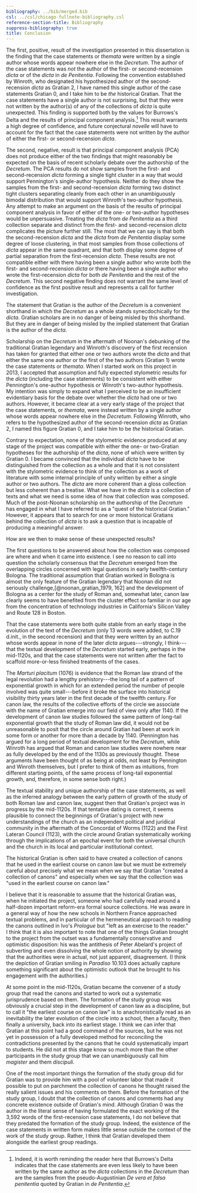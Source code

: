```yaml
---
bibliography: ../bib/merged.bib
csl: ../csl/chicago-fullnote-bibliography.csl
reference-section-title: Bibliography
suppress-bibliography: true
title: Conclusion
---
```

The first, positive, result of the investigation presented in this
dissertation is the finding that the case statements or *themata*
were written by a single author whose words appear nowhere else in
the *Decretum*. The author of the case statements was *not* the
author of the first- or second-recension *dicta* or of the *dicta*
in *de Penitentia*. Following the convention established by Winroth,
who designated his hypothesized author of the second-recension
*dicta* as Gratian 2, I have named this single author of the case
statements Gratian 0, and I take him to be *the* historical Gratian.
That the case statements have a single author is not surprising,
but that they were not written by the author(s) of any of the
collections of *dicta* is quite unexpected. This finding is supported
both by the values for Burrows's Delta and the results of principal
component analysis.[^1] This result warrants a high degree of
confidence, and future conjectural *novelle* will have to account
for the fact that the case statements were not written by the author
of either the first- or second-recension *dicta*.

[^1]: Indeed, it is worth reminding the reader here that Burrows's
Delta indicates that the case statements are even less likely to
have been written by the same author as the *dicta* collections in
the *Decretum* than are the samples from the pseudo-Augustinian *De
vera et falsa penitentia* quoted by Gratian in *de Penitentia*.

The second, negative, result is that principal component analysis
(PCA) does not produce either of the two findings that might
reasonably be expected on the basis of recent scholarly debate over
the authorship of the *Decretum*. The PCA results do not show samples
from the first- and second-recension *dicta* forming a single tight
cluster in a way that would support Pennington's single-author
hypothesis. Neither do they show the samples from the first- and
second-recension *dicta* forming two distinct tight clusters
separating cleanly from each other in an unambiguously bimodal
distribution that would support Winroth's two-author hypothesis.
Any attempt to make an argument on the basis of the results of
principal component analysis in favor of either of the one- or
two-author hypotheses would be unpersuasive. Treating the *dicta*
from *de Penitentia* as a third collection separate and distinct
from the first- and second-recension *dicta* complicates the picture
further still. The most that we can say is that both the second-recension
*dicta* and the *dicta* from *de Penitentia* display some degree
of loose clustering, in that most samples from those collections
of *dicta* appear in the same quadrant, and that both display some
degree of partial separation from the first-recension *dicta*. These
results are not compatible either with there having been a single
author who wrote both the first- and second-recension *dicta* or
there having been a single author who wrote the first-recension
*dicta* for both *de Penitentia* and the rest of the *Decretum*.
This second negative finding does not warrant the same level of
confidence as the first positive result and represents a call for
further investigation.

The statement that Gratian is the author of the *Decretum* is a
convenient shorthand in which the *Decretum* as a whole stands
synecdochically for the *dicta*. Gratian scholars are in no danger
of being misled by this shorthand. But they are in danger of being
misled by the implied statement that Gratian is the author of the
*dicta*.

Scholarship on the *Decretum* in the aftermath of Noonan's debunking
of the traditional Gratian legendary and Winroth's discovery of the
first recension has taken for granted that either one or two authors
wrote the *dicta* and that either the same one author or the first
of the two authors (Gratian 1) wrote the case statements or *themata*.
When I started work on this project in 2013, I accepted that
assumption and fully expected stylometric results for the *dicta*
(including the case statements) to be consistent with either
Pennington's one-author hypothesis or Winroth's two-author hypothesis.
My intention was simply to expand what I perceived to be an
insufficient evidentiary basis for the debate over whether the
*dicta* had one or two authors. However, it became clear at a very
early stage of the project that the case statements, or *themata*,
were instead written by a single author whose words appear nowhere
else in the *Decretum*. Following Winroth, who refers to the
hypothesized author of the second-recension *dicta* as Gratian 2,
I named this figure Gratian 0, and I take him to be *the* historical
Gratian.

Contrary to expectation, none of the stylometric evidence produced
at any stage of the project was compatible with either the one- or
two-Gratian hypotheses for the authorship of the *dicta*, none of
which were written by Gratian 0. I became convinced that the
individual *dicta* have to be distinguished from the collection as
a whole and that it is not consistent with the stylometric evidence
to think of the collection as a work of literature with some internal
principle of unity written by either a single author or two authors.
The *dicta* are more coherent than a gloss collection but less
coherent than a treatise. What we have in the *dicta* is a collection
of texts and what we need is some idea of how that collection was
composed. Much of the post-Noonan scholarship on the authorship of
the *Decretum* has engaged in what I have referred to as a "quest
of the historical Gratian." However, it appears that to search for
one or more historical Gratians behind the collection of *dicta*
is to ask a question that is incapable of producing a meaningful
answer.

How are we then to make sense of these unexpected results?

The first questions to be answered about how the collection was
composed are where and when it came into existence. I see no reason
to call into question the scholarly consensus that the *Decretum*
emerged from the overlapping circles concerned with legal questions
in early twelfth-century Bologna. The traditional assumption that
Gratian worked in Bologna is almost the only feature of the Gratian
legendary that Noonan did not seriously challenge,[@noonan_gratian_1979,
162] and the development of Bologna as a center for the study of
Roman and, somewhat later, canon law clearly seems to have benefited
from the cluster effect so familiar in our age from the concentration
of technology industries in California's Silicon Valley and Route
128 in Boston.

That the case statements were both quite stable from an early stage
in the evolution of the text of the *Decretum* (only 13 words were
added, to C.19 d.init., in the second recension) and that they were
written by an author whose words appear in none of the later *dicta*
argues---strongly, I think---that the textual development of the
*Decretum* started early, perhaps in the mid-1120s, and that the
case statements were not written after the fact to scaffold
more-or-less finished treatments of the cases.

The *Marturi placitum* (1076) is evidence that the Roman law strand
of the legal revolution had a lengthy prehistory---the long tail
of a pattern of exponential growth in which for an extended period
the number of people involved was quite small---before it broke the
surface into historical visibility thirty years later in the first
decade of the twelfth century. For canon law, the results of the
collective efforts of the circle we associate with the name of
Gratian emerge into our field of view only after 1140. If the
development of canon law studies followed the same pattern of
long-tail exponential growth that the study of Roman law did, it
would not be unreasonable to posit that the circle around Gratian
had been at work in some form or another for more than a decade by
1140. (Pennington has argued for a long period of textual development
for the *Decretum*, while Winroth has argued that Roman and canon
law studies were nowhere near as fully developed by the end of the
1130s as previously thought. These arguments have been thought of
as being at odds, not least by Pennington and Winroth themselves,
but I prefer to think of them as intuitions, from different starting
points, of the same process of long-tail exponential growth, and,
therefore, in some sense both right.)

The textual stability and unique authorship of the case statements,
as well as the inferred analogy between the early pattern of growth
of the study of both Roman law and canon law, suggest then that
Gratian's project was in progress by the mid-1120s. If that tentative
dating is correct, it seems plausible to connect the beginnings of
Gratian's project with new understandings of the church as an
independent political and juridical community in the aftermath of
the Concordat of Worms (1122) and the First Lateran Council (1123),
with the circle around Gratian systematically working through the
implications of an epochal event for both the universal church and
the church in its local and particular institutional context.

<!--

The *dicta* display some locality of reference, i.e., a given
*dictum* is likely to discuss the same or a similar issue, and
presumably to have the same author, as the *dicta* immediately
before and after it.

  -->

The historical Gratian is often said to have created a collection
of canons that he used in the earliest course on canon law <!-- and
may also have written a few of the comments that are now part of
the collection of *dicta* --> but we must be extremely careful about
precisely what we mean when we say that Gratian "created a collection
of canons" and especially when we say that the collection was "used
in the earliest course on canon law."

I believe that it is reasonable to assume that the historical Gratian
was, when he initiated the project, someone who had carefully read
around a half-dozen important reform-era formal source collections.
He was aware in a general way of how the new schools in Northern
France approached textual problems, and in particular of the
hermeneutical approach to reading the canons outlined in Ivo's
*Prologue* but "left as an exercise to the reader." I think that
it is also important to note that one of the things Gratian brought
to the project from the outset was a fundamentally conservative and
optimistic disposition: his was the antithesis of Peter Abelard's
project of subverting and even dissolving the whole notion of
authority by showing that the authorities were in actual, not just
apparent, disagreement. (I think the depiction of Gratian smiling
in *Paradiso* 10.103 <!-- and in the 18th century engraving that
Winroth has popularized on the internet --> does actually capture
something significant about the optimistic outlook that he brought
to his engagement with the authorities.)

At some point in the mid-1120s, Gratian became the convener of a
study group that read the canons and started to work out a systematic
jurisprudence based on them. The formation of the study group was
obviously a crucial step in the development of canon law as a
discipline, but to call it "the earliest course on canon law" is
to anachronistically read as an inevitability the later evolution
of the circle into a school, then a faculty, then finally a university,
back into its earliest stage. I think we can infer that Gratian at
this point had a good command of the sources, but he was not yet
in possession of a fully developed method for reconciling the
contradictions presented by the canons that he could systematically
impart to students. He did not at this stage know so much more than
the other participants in the study group that we can unambiguously
call him *magister* and them *discipuli*.

One of the most important things the formation of the study group
did for Gratian was to provide him with a pool of volunteer labor
that made it possible to put on parchment the collection of canons
he thought raised the really salient issues and his comments on
them. Before the formation of the study group, I doubt that the
collection of canons and comments had any concrete existence outside
of Gratian's mind. Although Gratian 0 was the author in the literal
sense of having formulated the exact working of the 3,592 words of
the first-recension case statements, I do not believe that they
predated the formation of the study group. Indeed, the existence
of the case statements in written form makes little sense outside
the context of the work of the study group. Rather, I think that
Gratian developed them alongside the earliest group readings.


